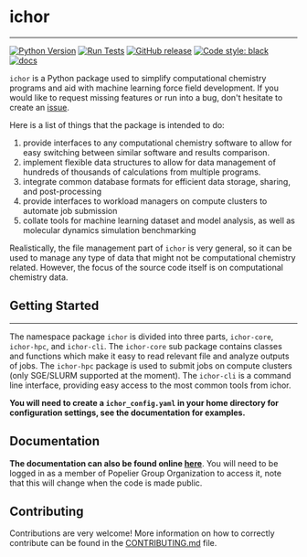 # ichor
---

[![Python Version](https://img.shields.io/badge/python-3.8+-blue.svg)](https://www.python.org/downloads/)
[![Run Tests](https://github.com/popelier-group/ICHOR/actions/workflows/run_tests.yml/badge.svg)](https://github.com/popelier-group/ICHOR/actions/workflows/run_tests.yml)
[![GitHub release](https://img.shields.io/badge/release-v4.0.1-blue)](https://github.com/popelier-group/ICHOR/releases/)
[![Code style: black](https://img.shields.io/badge/code%20style-black-000000.svg)](https://github.com/psf/black)
[![docs](https://img.shields.io/website-up-down-green-red/http/shields.io.svg)](https://studious-adventure-rr4kzlv.pages.github.io/)

`ichor` is a Python package used to simplify computational chemistry programs and aid with machine learning force field development. If you would like to request missing features or run into a bug, don't hesitate to create an [issue](https://github.com/popelier-group/ICHOR/issues).

Here is a list of things that the package is intended to do:

1. provide interfaces to any computational chemistry software to allow for easy switching between similar software and results comparison.
2. implement flexible data structures to allow for data management of hundreds of thousands of calculations from multiple programs.
3. integrate common database formats for efficient data storage, sharing, and post-processing
4. provide interfaces to workload managers on compute clusters to automate job submission
5. collate tools for machine learning dataset and model analysis, as well as molecular dynamics simulation benchmarking

Realistically, the file management part of `ichor` is very general, so it can be used to manage any type of data that might not be computational chemistry related. However, the focus of the source code itself is on computational chemistry data.

## Getting Started
---
The namespace package `ichor` is divided into three parts, `ichor-core`, `ichor-hpc`, and `ichor-cli`. The `ichor-core` sub package contains classes and functions which make it easy to read relevant file and analyze outputs of jobs. The `ichor-hpc` package is used to submit jobs on compute clusters (only SGE/SLURM supported at the moment). The `ichor-cli` is a command line interface, providing easy access to the most common tools from ichor.

**You will need to create a `ichor_config.yaml` in your home directory for configuration settings, see the documentation for examples.**

## Documentation

**The documentation can also be found online [here](https://studious-adventure-rr4kzlv.pages.github.io/)**. You will need to be logged in as a member of Popelier Group Organization to access it, note that this will change when the code is made public.

## Contributing

Contributions are very welcome! More information on how to correctly contribute can be found in the [CONTRIBUTING.md](CONTRIBUTING.md) file.
